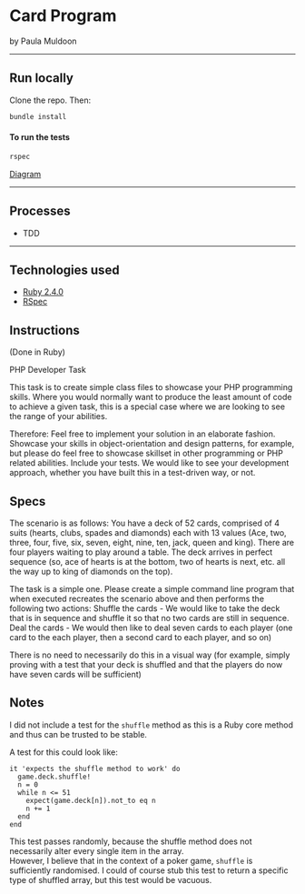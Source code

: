 # Card Program
by Paula Muldoon

---

## Run locally
Clone the repo. Then:

```bash
bundle install
```
#### To run the tests
```bash
rspec
```

[Diagram](https://drive.google.com/file/d/0B1tialTcWTRJV0pqdURwam03VXM/view?usp=sharing)

---
## Processes
* TDD

---
## Technologies used

* [Ruby 2.4.0](https://www.ruby-lang.org/en/)
* [RSpec](http://rspec.info/)

## Instructions
(Done in Ruby)

PHP Developer Task

This task is to create simple class files to showcase your PHP programming skills. Where you would normally want to produce the least amount of code to achieve a given task, this is a special case where we are looking to see the range of your abilities.

Therefore:
Feel free to implement your solution in an elaborate fashion. Showcase your skills in object-orientation and design patterns, for example, but please do feel free to showcase skillset in other programming or PHP related abilities.
Include your tests. We would like to see your development approach, whether you have built this in a test-driven way, or not.

## Specs
The scenario is as follows:
You have a deck of 52 cards, comprised of 4 suits (hearts, clubs, spades and diamonds) each with 13 values (Ace, two, three, four, five, six, seven, eight, nine, ten, jack, queen and king).
There are four players waiting to play around a table.
The deck arrives in perfect sequence (so, ace of hearts is at the bottom, two of hearts is next, etc. all the way up to king of diamonds on the top).

The task is a simple one. Please create a simple command line program that when executed recreates the scenario above and then performs the following two actions:
Shuffle the cards  - We would like to take the deck that is in sequence and shuffle it so that no two cards are still in sequence.
Deal the cards - We would then like to deal seven cards to each player (one card to the each player, then a second card to each player, and so on)

There is no need to necessarily do this in a visual way (for example, simply proving with a test that your deck is shuffled and that the players do now have seven cards will be sufficient)

## Notes
I did not include a test for the `shuffle` method as this is a Ruby core method and thus can be trusted to be stable.  

A test for this could look like:
```
it 'expects the shuffle method to work' do
  game.deck.shuffle!
  n = 0
  while n <= 51
    expect(game.deck[n]).not_to eq n
    n += 1
  end
end
```

This test passes randomly, because the shuffle method does not necessarily alter every single item in the array.  
However, I believe that in the context of a poker game, `shuffle` is sufficiently randomised.  I could of course stub
this test to return a specific type of shuffled array, but this test would be vacuous.
